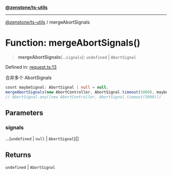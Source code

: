 [**@zenstone/ts-utils**](../README.md)

***

[@zenstone/ts-utils](../globals.md) / mergeAbortSignals

# Function: mergeAbortSignals()

> **mergeAbortSignals**(...`signals`): `undefined` \| `AbortSignal`

Defined in: [request.ts:13](https://github.com/janpoem/ts-utils/blob/d3cd470a5c675e0cbb24c01f6f88f5c578c50491/src/http/request.ts#L13)

合并多个 AbortSignals

```ts
cosnt maybeSignal: AbortSignal | null = null;
mergeAbortSignals(new AbortController, AbortSignal.timeout(5000), maybeSignal);
// AbortSignal.any([new AbortController, AbortSignal.timeout(5000)])
```

## Parameters

### signals

...(`undefined` \| `null` \| `AbortSignal`)[]

## Returns

`undefined` \| `AbortSignal`
